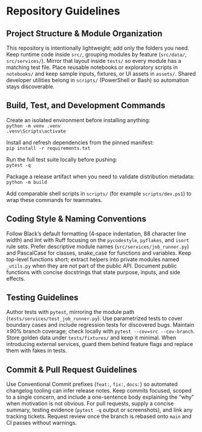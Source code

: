 # Repository Guidelines

## Project Structure & Module Organization
This repository is intentionally lightweight; add only the folders you need. Keep runtime code inside `src/`, grouping modules by feature (`src/data/`, `src/services/`). Mirror that layout inside `tests/` so every module has a matching test file. Place reusable notebooks or exploratory scripts in `notebooks/` and keep sample inputs, fixtures, or UI assets in `assets/`. Shared developer utilities belong in `scripts/` (PowerShell or Bash) so automation stays discoverable.

## Build, Test, and Development Commands
Create an isolated environment before installing anything:\
`python -m venv .venv`\
`.venv\Scripts\activate`

Install and refresh dependencies from the pinned manifest:\
`pip install -r requirements.txt`

Run the full test suite locally before pushing:\
`pytest -q`

Package a release artifact when you need to validate distribution metadata:\
`python -m build`

Add comparable shell scripts in `scripts/` (for example `scripts/dev.ps1`) to wrap these commands for teammates.

## Coding Style & Naming Conventions
Follow Black’s default formatting (4‑space indentation, 88 character line width) and lint with Ruff focusing on the `pycodestyle`, `pyflakes`, and `isort` rule sets. Prefer descriptive module names (`src/services/job_runner.py`) and PascalCase for classes, snake_case for functions and variables. Keep top-level functions short; extract helpers into private modules named `_utils.py` when they are not part of the public API. Document public functions with concise docstrings that state purpose, inputs, and side effects.

## Testing Guidelines
Author tests with `pytest`, mirroring the module path (`tests/services/test_job_runner.py`). Use parametrized tests to cover boundary cases and include regression tests for discovered bugs. Maintain ≥90% branch coverage; check locally with `pytest --cov=src --cov-branch`. Store golden data under `tests/fixtures/` and keep it minimal. When introducing external services, guard them behind feature flags and replace them with fakes in tests.

## Commit & Pull Request Guidelines
Use Conventional Commit prefixes (`feat:`, `fix:`, `docs:`) so automated changelog tooling can infer release notes. Keep commits focused, scoped to a single concern, and include a one-sentence body explaining the “why” when motivation is not obvious. For pull requests, supply a concise summary, testing evidence (`pytest -q` output or screenshots), and link any tracking tickets. Request review once the branch is rebased onto `main` and CI passes without warnings.

